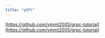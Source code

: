 ```yaml
---
title: "gRPC"
---
```


[https://github.com/ymmt2005/grpc-tutorial](https://github.com/ymmt2005/grpc-tutorial)

